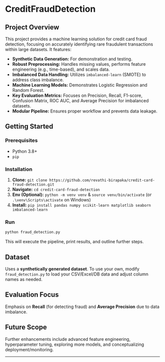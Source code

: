 # CreditFraudDetection

## Project Overview

This project provides a machine learning solution for credit card fraud detection, focusing on accurately identifying rare fraudulent transactions within large datasets. It features:

  * **Synthetic Data Generation:** For demonstration and testing.
  * **Robust Preprocessing:** Handles missing values, performs feature engineering (e.g., time-based), and scales data.
  * **Imbalanced Data Handling:** Utilizes `imbalanced-learn` (SMOTE) to address class imbalance.
  * **Machine Learning Models:** Demonstrates Logistic Regression and Random Forest.
  * **Key Evaluation Metrics:** Focuses on Precision, Recall, F1-score, Confusion Matrix, ROC AUC, and Average Precision for imbalanced datasets.
  * **Modular Pipeline:** Ensures proper workflow and prevents data leakage.

## Getting Started

### Prerequisites

  * Python 3.8+
  * `pip`

### Installation

1.  **Clone:** `git clone https://github.com/revathi-birapaka/credit-card-fraud-detection.git`
2.  **Navigate:** `cd credit-card-fraud-detection`
3.  **Env (Optional):** `python -m venv venv` & `source venv/bin/activate` (or `.\venv\Scripts\activate` on Windows)
4.  **Install:** `pip install pandas numpy scikit-learn matplotlib seaborn imbalanced-learn`

### Run

```bash
python fraud_detection.py
```

This will execute the pipeline, print results, and outline further steps.

## Dataset

Uses a **synthetically generated dataset**. To use your own, modify `fraud_detection.py` to load your CSV/Excel/DB data and adjust column names as needed.

## Evaluation Focus

Emphasis on **Recall** (for detecting fraud) and **Average Precision** due to data imbalance.

## Future Scope

Further enhancements include advanced feature engineering, hyperparameter tuning, exploring more models, and conceptualizing deployment/monitoring.

-----
